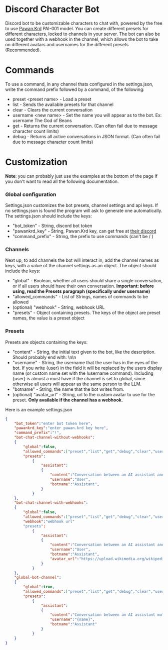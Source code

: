 # Discord Character Bot

Discord bot to be customizable characters to chat with, powered by the free to use [Pawan.Krd](https://discord.gg/pawan) PAI-001 model.
You can create different presets for different characters, locked to channels in your server.
The bot can also be used together with a webhook in the channel, which allows the bot to take on different avatars and usernames for the different presets (Recommended).


# Commands
To use a command, in any channel thats configured in the settings.json, write the command prefix followed by a command, of the following:
* preset \<preset name\> - Load a preset
* list - Sends the available presets for that channel
* clear - Clears the current conversation
* username \<new name\> - Set the name you will appear as to the bot. Ex: username The God of Beans
* get - Returns the current conversation. (Can often fail due to message character count limits)
* debug - Returns all active conversations in JSON format. (Can often fail due to message character count limits)


# Customization
**Note**: you can probably just use the examples at the bottom of the page if you don't want to read all the following documentation.
### Global configuration
Settings.json customizes the bot presets, channel settings and api keys. If no settings.json is found the program will ask to generate one automatically.
The settings.json should include the keys: 
* "bot_token" - String, discord bot token
* "pawankrd_key" - String, Pawan.Krd key, can get free at [their discord](https://discord.gg/pawan)
* "command_prefix" - String, the prefix to use commands (can't be / )

### Channels
Next up, to add channels the bot will interact in, add the channel names as keys, with a value of the channel settings as an object. The object should include the keys:
* "global" - Boolean, whether all users should share a single conversation, or if all users should have their own conversation. **Important: before using, read the Presets paragraph (specifically under username)**
* "allowed_commands" - List of Strings, names of commands to be allowed
* (optional) "webhook" - String, webhook URL
* "presets" - Object containing presets. The keys of the object are preset names, the value is a preset object

### Presets
Presets are objects containing the keys:
* "content" - String, the initial text given to the bot, like the description. Should probably end with: \n\n
* "username" - String, the username that the user has in the eyes of the bot. If you write {user} in the field it will be replaced by the users display name (or custom name set with the !username command). Including {user} is almost a must have if the channel is set to global, since otherwise all users will appear as the same person to the LLM.
* "botname" - String, the name that the bot writes from.
* (optional) "avatar_url" - String, url to the custom avatar to use for the preset. **Only available if the channel has a webhook.**

Here is an example settings.json
```json
{
    "bot_token":"enter bot token here",
    "pawankrd_key":"enter pawan.krd key here",
    "command_prefix":"!",
    "bot-chat-channel-without-webhooks":
    {
        "global":false,
        "allowed_commands":["preset","list","get","debug","clear","username"],
        "presets":
            {
                "assistant":
                {
                    "content":"Conversation between an AI assistant and user.\\n\\n",
                    "username":"User",
                    "botname":"Assistant",
                }
            }
    },
    "bot-chat-channel-with-webhooks":
    {
        "global":false,
        "allowed_commands":["preset","list","get","debug","clear","username"],
        "webhook":"webhook url"
        "presets":
            {
                "assistant":
                {
                    "content":"Conversation between an AI assistant and user.\\n\\n",
                    "username":"User",
                    "botname":"Assistant",
                    "avatar_url":"https://upload.wikimedia.org/wikipedia/commons/thumb/0/04/ChatGPT_logo.svg/800px-ChatGPT_logo.svg.png"
                }
            }
    },
    "global-bot-channel":
    {
        "global":true,
        "allowed_commands":["preset","list","get","debug","clear","username"],
        "presets":
            {
                "assistant":
                {
                    "content":"Conversation between an AI assistant multiple users.\\n\\n",
                    "username":"{name}",
                    "botname":"Assistant"
                }
            }
    }
}
```
